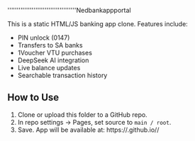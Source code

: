 '''''''''''''''''''''''''''''''''''''Nedbankappportal


This is a static HTML/JS banking app clone. Features include:
- PIN unlock (0147)
- Transfers to SA banks
- 1Voucher VTU purchases
- DeepSeek AI integration
- Live balance updates
- Searchable transaction history

## How to Use

1. Clone or upload this folder to a GitHub repo.
2. In repo settings → Pages, set source to `main / root`.
3. Save. App will be available at:
   https://<your-username>.github.io/<repo-name>/
